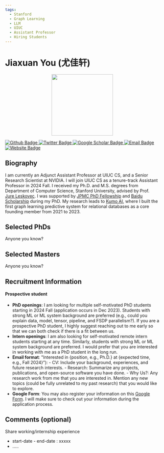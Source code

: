 ```yaml
---
tags:
  - Stanford
  - Graph Learning
  - LLM
  - UIUC
  - Assistant Professor
  - Hiring Students
---
```


# Jiaxuan You (尤佳轩)

<div style="display: flex; justify-content: center;">
  <img src="https://cs.stanford.edu/~jiaxuan/images/photo4.jpg" alt="" width="200"/>
</div>

<p align="left">
  <a href="https://github.com/">
    <img src="https://img.shields.io/badge/Github-white?logo=github&logoColor=black&cacheSeconds=1" alt="Github Badge"/>
  </a>
  <a href="https://twitter.com/">
    <img src="https://img.shields.io/badge/Twitter-white?logo=twitter&logoColor=blue&cacheSeconds=1" alt="Twitter Badge"/>
  </a>
  <a href="https://scholar.google.com/citations?user=NDbMl7oAAAAJ&hl=en">
    <img src="https://img.shields.io/badge/GoogleScholar-white?logo=googlescholar&logoColor=blue&cacheSeconds=1" alt="Google Scholar Badge"/>
  </a>
  <a href="mailto:hbh001098hbh@sjtu.edu.cn">
    <img src="https://img.shields.io/badge/Email-white?logo=gmail&logoColor=blue" alt="Email Badge"/>
  </a>
  <a href="https://cs.stanford.edu/~jiaxuan/">
  <img src="https://img.shields.io/badge/website-white?logo=wordpress&logoColor=blue" alt="Website Badge"/>
  </a>
</p>




## Biography

I am currently an Adjunct Assistant Professor at UIUC CS, and a Senior Research Scientist at NVIDIA. I will join UIUC CS as a tenure-track Assistant Professor in 2024 Fall. I received my Ph.D. and M.S. degrees from Department of Computer Science, Stanford University, advised by Prof. [Jure Leskovec](https://cs.stanford.edu/people/jure/index.html). I was supported by [JPMC PhD Fellowship](https://www.jpmorgan.com/technology/artificial-intelligence/research-awards/phd-fellowship) and [Baidu Scholarship](http://scholarship.baidu.com/) during my PhD. My research leads to [Kumo AI](https://kumo.ai/), where I built the first graph learning predictive system for relational databases as a core founding member from 2021 to 2023.


## Selected PhDs

Anyone you know? 



## Selected Masters

Anyone you know? 



## Recruitment Information

#### Prospective student

- **PhD openings**: I am looking for multiple self-motivated PhD students starting in 2024 Fall (application occurs in Dec 2023). Students with strong ML or ML system background are preferred (e.g., could you explain data, model, tensor, pipeline, and FSDP parallelism?). If you are a prospective PhD student, I highly suggest reaching out to me early so that we can both check if there is a fit between us.
- **Intern openings**: I am also looking for self-motivated remote intern students starting at any time. Similarly, students with strong ML or ML system background are preferred. I would prefer that you are interested in working with me as a PhD student in the long run.
- **Email format**: "Interested in {position, e.g., Ph.D.} at {expected time, e.g., Fall 2024}”):
  \- CV: Include your background, experiences, and future research interests.
  \- Research: Summarize any projects, publications, and open-source software you have done.
  \- Why Us?: Any research work from me that you are interested in. Mention any new topics (could be fully unrelated to my past research) that you would like to explore.
- **Google Form**: You may also register your information on this [Google Form](https://docs.google.com/forms/d/e/1FAIpQLSeuTiUwprmkT9skyq6RFAqu981KcNBoa2UPsquYnR27lGvUzA/viewform?usp=sf_link). I will make sure to check out your information during the application process.

## Comments (optional)

Share working/internship experience

* start-date - end-date : xxxxx
* .....
